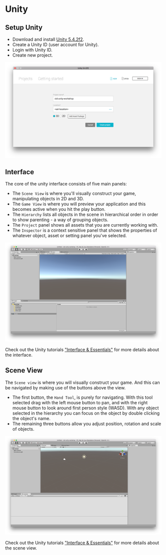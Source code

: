 # Unity

## Setup Unity

* Download and install [Unity 5.4.2f2](https://unity3d.com).
* Create a Unity ID (user account for Unity).
* Login with Unity ID.
* Create new project.

![Screenshot](./img/setup_unity_1.png)

## Interface

The core of the unity interface consists of five main panels:

* The `Scene View` is where you'll visually construct your game, manipulating objects in 2D and 3D.
* The `Game View` is where you will preview your application and this becomes active when you hit the play button.
* The `Hierarchy` lists all objects in the scene in hierarchical order in order to show parenting - a way of grouping objects.
* The `Project` panel shows all assets that you are currently working with.
* The `Inspector` is a context sensitive panel that shows the properties of whatever object, asset or setting panel you've selected.

![Screenshot](./img/interface_1.png)

Check out the Unity tutorials ["Interface & Essentials"](https://unity3d.com/de/learn/tutorials/topics/interface-essentials
) for more details about the interface.

## Scene View

The `Scene view` is where you will visually construct your game. And this can be navigated by making use of the buttons above the view.

* The first button, the `Hand Tool`, is purely for navigating. With this tool selected drag with the left mouse button to pan, and with the right mouse button to look around first person style (WASD). With any object selected in the hierarchy you can focus on the object by double clicking the object's name.
* The remaining three buttons allow you adjust position, rotation and scale of objects.

![Screenshot](./img/scene_view_1.png)

Check out the Unity tutorials ["Interface & Essentials"](https://unity3d.com/de/learn/tutorials/topics/interface-essentials) for more details about the scene view.
